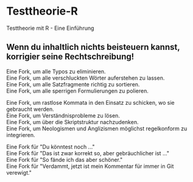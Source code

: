 # Testtheorie-R
Testtheorie mit R - Eine Einführung

## Wenn du inhaltlich nichts beisteuern kannst, korrigier seine Rechtschreibung!
Eine Fork, um alle Typos zu eliminieren.\
Eine Fork, um alle verschluckten Wörter auferstehen zu lassen.\
Eine Fork, um alle Satzfragmente richtig zu sortieren.\
Eine Fork, um alle sperrigen Formulierungen zu polieren.

Eine Fork, um rastlose Kommata in den Einsatz zu schicken, wo sie gebraucht werden.\
Eine Fork, um Verständnisprobleme zu lösen.\
Eine Fork, um über die Skriptstruktur nachzudenken.\
Eine Fork, um Neologismen und Anglizismen möglichst regelkonform zu integrieren.

Eine Fork für "Du könntest noch ..."\
Eine Fork für "Das ist zwar korrekt so, aber gebräuchlicher ist ..."\
Eine Fork für "So fände ich das aber schöner."\
Eine Fork für "Verdammt, jetzt ist mein Kommentar für immer in Git verewigt."

